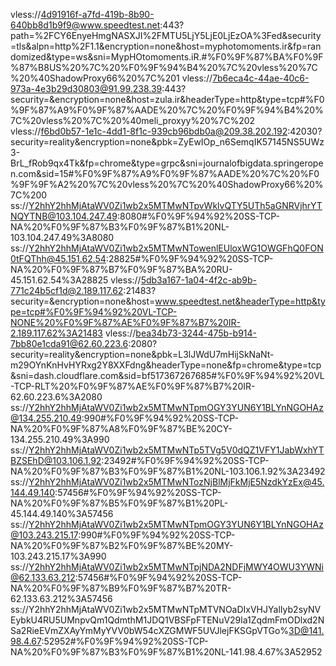 vless://4d91916f-a7fd-419b-8b90-640bb8d1b9f9@www.speedtest.net:443?path=%2FCY6EnyeHmgNASXJI%2FMTU5LjY5LjE0LjEzOA%3Fed&security=tls&alpn=http%2F1.1&encryption=none&host=myphotomoments.ir&fp=randomized&type=ws&sni=MypHOtomoments.iR.#%F0%9F%87%BA%F0%9F%87%B8US%20%7C%20%F0%9F%94%B4%20%7C%20vless%20%7C%20%40ShadowProxy66%20%7C%201
vless://7b6eca4c-44ae-40c6-973a-4e3b29d30803@91.99.238.39:443?security=&encryption=none&host=zula.ir&headerType=http&type=tcp#%F0%9F%87%A9%F0%9F%87%AADE%20%7C%20%F0%9F%94%B4%20%7C%20vless%20%7C%20%40meli_proxyy%20%7C%202
vless://f6bd0b57-1e1c-4dd1-8f1c-939cb96bdb0a@209.38.202.192:42030?security=reality&encryption=none&pbk=ZyEwIOp_n6SemqIK57145NS5UWz3-BrL_fRob9qx4Tk&fp=chrome&type=grpc&sni=journalofbigdata.springeropen.com&sid=15#%F0%9F%87%A9%F0%9F%87%AADE%20%7C%20%F0%9F%9F%A2%20%7C%20vless%20%7C%20%40ShadowProxy66%20%7C%200
ss://Y2hhY2hhMjAtaWV0Zi1wb2x5MTMwNTpvWklvQTY5UTh5aGNRVjhrYTNQYTNB@103.104.247.49:8080#%F0%9F%94%92%20SS-TCP-NA%20%F0%9F%87%B3%F0%9F%87%B1%20NL-103.104.247.49%3A8080
ss://Y2hhY2hhMjAtaWV0Zi1wb2x5MTMwNTowenlEUloxWG1OWGFhQ0FON0tFQThh@45.151.62.54:28825#%F0%9F%94%92%20SS-TCP-NA%20%F0%9F%87%B7%F0%9F%87%BA%20RU-45.151.62.54%3A28825
vless://5db3a167-1a04-4f2c-ab9b-771c24b5cf1d@2.189.117.62:21483?security=&encryption=none&host=www.speedtest.net&headerType=http&type=tcp#%F0%9F%94%92%20VL-TCP-NONE%20%F0%9F%87%AE%F0%9F%87%B7%20IR-2.189.117.62%3A21483
vless://bea34b73-3244-475b-b914-7bb80e1cda91@62.60.223.6:2080?security=reality&encryption=none&pbk=L3lJWdU7mHijSkNaNt-m29OYnKnHvHYRxg2Y8XXFdng&headerType=none&fp=chrome&type=tcp&sni=dash.cloudflare.com&sid=bf517367267685#%F0%9F%94%92%20VL-TCP-RLT%20%F0%9F%87%AE%F0%9F%87%B7%20IR-62.60.223.6%3A2080
ss://Y2hhY2hhMjAtaWV0Zi1wb2x5MTMwNTpmOGY3YUN6Y1BLYnNGOHAz@134.255.210.49:990#%F0%9F%94%92%20SS-TCP-NA%20%F0%9F%87%A8%F0%9F%87%BE%20CY-134.255.210.49%3A990
ss://Y2hhY2hhMjAtaWV0Zi1wb2x5MTMwNTp5TVg5V0dQZ1VFY1JabWxhYTBZSEhD@103.106.1.92:23492#%F0%9F%94%92%20SS-TCP-NA%20%F0%9F%87%B3%F0%9F%87%B1%20NL-103.106.1.92%3A23492
ss://Y2hhY2hhMjAtaWV0Zi1wb2x5MTMwNTozNjBlMjFkMjE5NzdkYzEx@45.144.49.140:57456#%F0%9F%94%92%20SS-TCP-NA%20%F0%9F%87%B5%F0%9F%87%B1%20PL-45.144.49.140%3A57456
ss://Y2hhY2hhMjAtaWV0Zi1wb2x5MTMwNTpmOGY3YUN6Y1BLYnNGOHAz@103.243.215.17:990#%F0%9F%94%92%20SS-TCP-NA%20%F0%9F%87%B2%F0%9F%87%BE%20MY-103.243.215.17%3A990
ss://Y2hhY2hhMjAtaWV0Zi1wb2x5MTMwNTpjNDA2NDFjMWY4OWU3YWNi@62.133.63.212:57456#%F0%9F%94%92%20SS-TCP-NA%20%F0%9F%87%B9%F0%9F%87%B7%20TR-62.133.63.212%3A57456
ss://Y2hhY2hhMjAtaWV0Zi1wb2x5MTMwNTpMTVNOaDIxVHJYalIyb2syNVEybkU4RU5UMnpvQm1QdmthM1JDQ1VBSFpFTENuV29la1ZqdmFmODlxd2NSa2RieEVmZXAyYmMyYVV0bW54cXZGMWF5UVJlejFKSGpVTGo%3D@141.98.4.67:52952#%F0%9F%94%92%20SS-TCP-NA%20%F0%9F%87%B3%F0%9F%87%B1%20NL-141.98.4.67%3A52952
